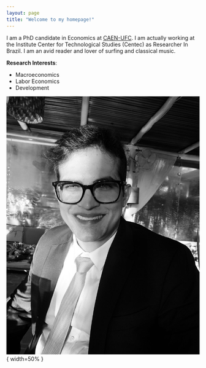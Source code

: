 ```yaml
---
layout: page
title: "Welcome to my homepage!"
---
```


I am a PhD candidate in Economics at [CAEN-UFC](www.caen.ufc.br). I am actually working at the Institute Center for Technological Studies (Centec) as Researcher In Brazil. I am an avid reader and lover of surfing and classical music.


**Research Interests**:

- Macroeconomics 
- Labor Economics
- Development

![Book logo](renan.jpeg){ width=50\% }

